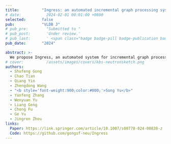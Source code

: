 ```yaml
---
title:          "Ingress: an automated incremental graph processing system"
# date:           2024-02-01 00:01:00 +0800
selected:       false
pub:            "VLDB J"
# pub_pre:        "Submitted to "
# pub_post:       'Under review.'
# pub_last:       ' <span class="badge badge-pill badge-publication badge-success">Spotlight</span>'
pub_date:       "2024"

abstract: >-
  We propose Ingress, an automated system for incremental graph processing. Ingressis able to deduce the incremental counterpart of a batch vertex-centric algorithm, without the need of redesigned logic or data structures from users. Underlying Ingressis an automated incrementalization framework equipped with four different memoization policies, to support all kinds of vertexcentric computations with optimized memory utilization. We identify sufficient conditions for the applicability of these policies. Ingress chooses the best-fit policy for a given algorithm automatically by verifying these conditions. In addition to the ease-of-use and generalization, Ingress outperforms state-of-the-art incremental graph systems by 12.14× on average (up to 49.23×) in efficiency
# cover:          /assets/images/covers/kbs-neutronsketch.png
authors:
  - Shufeng Gong
  - Chao Tian
  - Qiang Yin
  - Zhengdong Wang
  - "<b style='font-weight:900;color:#000;'>Song Yu</b>"
  - Yanfeng Zhang
  - Wenyuan Yu
  - Liang Geng
  - Chong Fu
  - Ge Yu
  - Jingren Zhou
links:
  Paper: https://link.springer.com/article/10.1007/s00778-024-00838-z
  Code: https://github.com/gongsf-neu/Ingress
---
```

